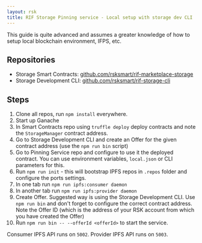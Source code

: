 ```yaml
---
layout: rsk
title: RIF Storage Pinning service - Local setup with storage dev CLI
---
```


This guide is quite advanced and assumes a greater knowledge of how to setup local blockchain environment, IFPS, etc. 

## Repositories

 - Storage Smart Contracts: [github.com/rsksmart/rif-marketplace-storage](https://github.com/rsksmart/rif-marketplace-storage)
 - Storage Development CLI: [github.com/rsksmart/rif-storage-cli](https://github.com/rsksmart/rif-storage-cli)

## Steps

 1. Clone all repos, run `npm install` everywhere.
 1. Start up Ganache
 1. In Smart Contracts repo using `truffle deploy` deploy contracts and note the `StorageManager` contract address.
 1. Go to Storage Development CLI and create an Offer for the given contract address (use the `npm run bin` script)
 1. Go to Pinning Service repo and configure to use it the deployed contract. You can use environment variables, `local.json` or CLI parameters for this.
 1. Run `npm run init` - this will bootstrap IPFS repos in `.repos` folder and configure the ports settings.
 1. In one tab run `npm run ipfs:consumer daemon`
 1. In another tab run `npm run ipfs:provider daemon`
 1. Create Offer. Suggested way is using the Storage Development CLI. Use `npm run bin` and don't forget to configure the correct contract address.
    Note the Offer ID (which is the address of your RSK account from which you have created the Offer)
 1. Run `npm run bin -- --offerId <offerId>` to start the service.

Consumer IPFS API runs on `5002`.
Provider IPFS API runs on `5003`.